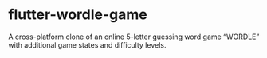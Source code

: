 # flutter-wordle-game
A cross-platform clone of an online 5-letter guessing word game “WORDLE” with additional game states and difficulty levels.
